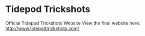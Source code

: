# Tidepod Trickshots
Official Tidepod Trickshots Website
View the final website here: http://www.tidepodtrickshots.com/
